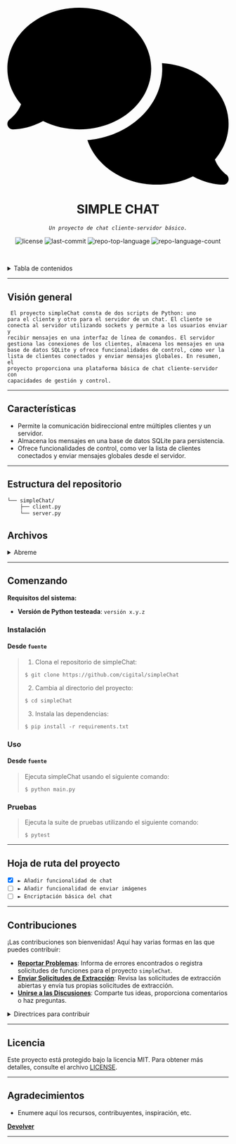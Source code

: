 <p align="center">
	<svg xmlns="http://www.w3.org/2000/svg" viewBox="0 0 640 512"><!--!Font Awesome Free 6.5.2 by @fontawesome - https://fontawesome.com License - https://fontawesome.com/license/free Copyright 2024 Fonticons, Inc.--><path d="M208 352c114.9 0 208-78.8 208-176S322.9 0 208 0S0 78.8 0 176c0 38.6 14.7 74.3 39.6 103.4c-3.5 9.4-8.7 17.7-14.2 24.7c-4.8 6.2-9.7 11-13.3 14.3c-1.8 1.6-3.3 2.9-4.3 3.7c-.5 .4-.9 .7-1.1 .8l-.2 .2 0 0 0 0C1 327.2-1.4 334.4 .8 340.9S9.1 352 16 352c21.8 0 43.8-5.6 62.1-12.5c9.2-3.5 17.8-7.4 25.3-11.4C134.1 343.3 169.8 352 208 352zM448 176c0 112.3-99.1 196.9-216.5 207C255.8 457.4 336.4 512 432 512c38.2 0 73.9-8.7 104.7-23.9c7.5 4 16 7.9 25.2 11.4c18.3 6.9 40.3 12.5 62.1 12.5c6.9 0 13.1-4.5 15.2-11.1c2.1-6.6-.2-13.8-5.8-17.9l0 0 0 0-.2-.2c-.2-.2-.6-.4-1.1-.8c-1-.8-2.5-2-4.3-3.7c-3.6-3.3-8.5-8.1-13.3-14.3c-5.5-7-10.7-15.4-14.2-24.7c24.9-29 39.6-64.7 39.6-103.4c0-92.8-84.9-168.9-192.6-175.5c.4 5.1 .6 10.3 .6 15.5z"/></svg>
</p>
<p align="center">
    <h1 align="center">SIMPLE CHAT</h1>
</p>
<p align="center">
    <em><code>Un proyecto de chat cliente-servidor básico.</code></em>
</p>
<p align="center">
	<img src="https://img.shields.io/github/license/cigital/simpleChat?style=default&logo=opensourceinitiative&logoColor=white&color=0080ff" alt="license">
	<img src="https://img.shields.io/github/last-commit/cigital/simpleChat?style=default&logo=git&logoColor=white&color=0080ff" alt="last-commit">
	<img src="https://img.shields.io/github/languages/top/cigital/simpleChat?style=default&color=0080ff" alt="repo-top-language">
	<img src="https://img.shields.io/github/languages/count/cigital/simpleChat?style=default&color=0080ff" alt="repo-language-count">
<p>
<p align="center">
	<!-- default option, no dependency badges. -->
</p>

<br><!-- TABLA DE CONTENIDOS -->
<details>
  <summary>Tabla de contenidos</summary><br>

- [ Visión General](#-visión-general)
- [ Características](#-características)
- [ Estructura del Repositorio](#-estructura-del-repositorio)
- [ Módulos](#-módulos)
- [ Empezando](#-empezando)
  - [ Instalación](#-instalación)
  - [ Uso](#-uso)
  - [ Pruebas](#-pruebas)
- [ Hoja de Ruta del Proyecto](#-hoja-de-ruta-del-proyecto)
- [ Contribuciones](#-contribuciones)
- [ Licencia](#-licencia)
- [ Agradecimientos](#-agradecimientos)
</details>
<hr>

##  Visión general

<code> El proyecto simpleChat consta de dos scripts de Python: uno para el cliente y otro para el servidor de un chat. El cliente se conecta al servidor utilizando sockets y permite a los usuarios enviar y recibir mensajes en una interfaz de línea de comandos. El servidor gestiona las conexiones de los clientes, almacena los mensajes en una base de datos SQLite y ofrece funcionalidades de control, como ver la lista de clientes conectados y enviar mensajes globales. En resumen, el proyecto proporciona una plataforma básica de chat cliente-servidor con capacidades de gestión y control. </code>

---

##  Características

- Permite la comunicación bidireccional entre múltiples clientes y un servidor.
- Almacena los mensajes en una base de datos SQLite para persistencia.
- Ofrece funcionalidades de control, como ver la lista de clientes conectados y enviar mensajes globales desde el servidor.

---


##  Estructura del repositorio

```sh
└── simpleChat/
    ├── client.py
    └── server.py
```

## Archivos

<details closed><summary>Abreme</summary>

| Archivo                                                                   | Resumen                         |
| ---                                                                       | ---                             |
| [cliente.py](https://github.com/cigital/simpleChat/blob/master/client.py) | <code>► INSERTAR-TEXTO-AQUÍ</code> |
| [servidor.py](https://github.com/cigital/simpleChat/blob/master/server.py) | <code>► INSERTAR-TEXTO-AQUÍ</code> |

</details>

---

## Comenzando

**Requisitos del sistema:**

* **Versión de Python testeada**: `versión x.y.z`

### Instalación

<h4>Desde <code>fuente</code></h4>

> 1. Clona el repositorio de simpleChat:
>
> ```console
> $ git clone https://github.com/cigital/simpleChat
> ```
>
> 2. Cambia al directorio del proyecto:
> ```console
> $ cd simpleChat
> ```
>
> 3. Instala las dependencias:
> ```console
> $ pip install -r requirements.txt
> ```

### Uso

<h4>Desde <code>fuente</code></h4>

> Ejecuta simpleChat usando el siguiente comando:
> ```console
> $ python main.py
> ```

### Pruebas

> Ejecuta la suite de pruebas utilizando el siguiente comando:
> ```console
> $ pytest
> ```

---

## Hoja de ruta del proyecto

- [X] `► Añadir funcionalidad de chat`
- [ ] `► Añadir funcionalidad de enviar imágenes`
- [ ] `► Encriptación básica del chat`

---

## Contribuciones

¡Las contribuciones son bienvenidas! Aquí hay varias formas en las que puedes contribuir:

- **[Reportar Problemas](https://github.com/cigital/simpleChat/issues)**: Informa de errores encontrados o registra solicitudes de funciones para el proyecto `simpleChat`.
- **[Enviar Solicitudes de Extracción](https://github.com/cigital/simpleChat/blob/main/CONTRIBUTING.md)**: Revisa las solicitudes de extracción abiertas y envía tus propias solicitudes de extracción.
- **[Unirse a las Discusiones](https://github.com/cigital/simpleChat/discussions)**: Comparte tus ideas, proporciona comentarios o haz preguntas.

<details closed>
<summary>Directrices para contribuir</summary>

1. **Clona el Repositorio**: Comienza por hacer un "fork" del repositorio del proyecto en tu cuenta de GitHub.

2. **Clonar Localmente**: Clona el repositorio bifurcado en tu máquina local utilizando un cliente de git.
   ```sh
   git clone https://github.com/cigital/simpleChat
   ```
3. **Crear una nueva rama**: Trabaje siempre en una nueva rama, dándole un nombre descriptivo.
   ```sh
   git checkout -b nueva-caracteristica-x
   ```
4. **Realice sus cambios**: desarrolle y pruebe sus cambios localmente.
5. **Confirma tus cambios**: confirma con un mensaje claro que describa tus actualizaciones.
    ```sh
    git commit -m 'Nueva característica implementada x.'
    ```
6. **Enviar a github**: envía los cambios a tu repositorio bifurcado.
    ```sh
    git push origen nueva-característica-x
    ```
7. **Envíe una solicitud de extracción**: cree un PR en el repositorio del proyecto original. Describe claramente los cambios y sus motivaciones.
8. **Revisión**: Una vez que su PR sea revisado y aprobado, se fusionará con la rama principal. ¡Felicitaciones por tu contribución!
</details>

---

## Licencia

Este proyecto está protegido bajo la licencia MIT. Para obtener más detalles, consulte el archivo [LICENSE](LICENSE).

---

## Agradecimientos

- Enumere aquí los recursos, contribuyentes, inspiración, etc.

[**Devolver**](#-resumen)

---
